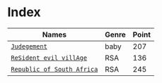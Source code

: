 # Index

| Names                  |Genre               |Point      |
|------------------------|---------------------|----------|
| [`Judegement`](Judgement/)|baby|207|
| [`ReSident evil villAge`](ReSident%20evil%20villAge/)|RSA|136|
| [`Republic of South Africa`](Republic%20of%South%20Africa/)|RSA|245|
